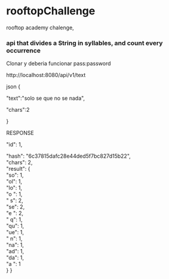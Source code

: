 # rooftopChallenge
rooftop academy chalenge,
<div></div>

<h3>api that divides a String in syllables, and count every occurrence</h3>

<div></div>

Clonar y deberia funcionar pass:password

<div></div>

http://localhost:8080/api/v1/text

json
{
<div></div>

"text":"solo se que no se nada",
<div></div>

"chars":2

}
<div></div>

RESPONSE

<div></div>

"id": 1,
<div></div>
"hash": "6c37815dafc28e44ded5f7bc827d15b22",
<div></div>
"chars": 2,
<div></div>
"result": {
<div></div>
"so": 1,
<div></div>
"ol": 1,
<div></div>
"lo": 1,
<div></div>
"o ": 1,
<div></div>
" s": 2,
<div></div>
"se": 2,
<div></div>
"e ": 2,
<div></div>
" q": 1,
<div></div>
"qu": 1,
<div></div>
"ue": 1,
<div></div>
" n": 1,
<div></div>
"na": 1,
<div></div>
"ad": 1,
<div></div>
"da": 1,
<div></div>
"a ": 1
<div></div>
}
}







